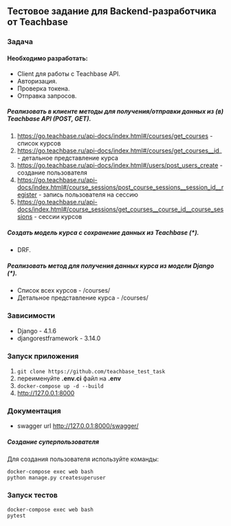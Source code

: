 ## Тестовое задание для Backend-разработчика от Teachbase

### Задача
#### Необходимо разработать:
- Client для работы с Teachbase API. 
- Авторизация.
- Проверка токена.
- Отправка запросов.
##### Реализовать в клиенте методы для получения/отправки данных из (в) Teachbase API (POST, GET). 
1) https://go.teachbase.ru/api-docs/index.html#/courses/get_courses - список курсов
2) https://go.teachbase.ru/api-docs/index.html#/courses/get_courses__id_ - детальное представление курса
3) https://go.teachbase.ru/api-docs/index.html#/users/post_users_create - создание пользователя
4) https://go.teachbase.ru/api-docs/index.html#/course_sessions/post_course_sessions__session_id__register - запись пользователя на сессию
5) https://go.teachbase.ru/api-docs/index.html#/course_sessions/get_courses__course_id__course_sessions - сессии курсов
##### Создать модель курса с сохранение данных из Teachbase (*).
- DRF. 
##### Реализовать метод для получения данных курса из модели Django (*).
- Список всех курсов - /courses/
- Детальное представление курса - /courses/<id>


### Зависимости

- Django - 4.1.6
- djangorestframework - 3.14.0

### Запуск приложения
1) ```git clone https://github.com/teachbase_test_task```
2) переименуйте **.env.ci** файл на **.env**
3) ```docker-compose up -d --build```
4) http://127.0.0.1:8000

### Документация 
- swagger  url http://127.0.0.1:8000/swagger/


##### Создание суперпользователя
Для создания пользователя используйте команды:
```
docker-compose exec web bash
python manage.py createsuperuser
```

### Запуск тестов
```
docker-compose exec web bash
pytest
```

